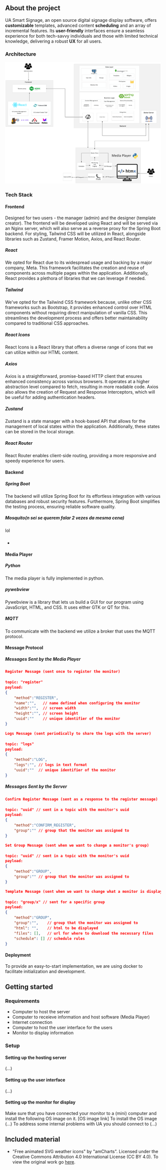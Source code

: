 ## About the project
UA Smart Signage, an open source digital signage display software, offers **customizable** templates, advanced content **scheduling** and an array of incremental features. 
Its **user-friendly** interfaces ensure a seamless experience for both tech-savvy individuals and those with limited technical knowledge, delivering a robust **UX** for all users.

### Architecture
![image](files/architecture.png)

### Tech Stack
#### Frontend
Designed for two users - the manager (admin) and the designer (template creator).
The frontend will be developed using React and will be served via an Nginx server, which will also serve as a reverse proxy for the Spring Boot backend. For styling, Tailwind CSS will be utilized in React, alongside libraries such as Zustand, Framer Motion, Axios, and React Router.
##### React
We opted for React due to its widespread usage and backing by a major company, Meta. This framework facilitates the creation and reuse of components across multiple pages within the application.  Additionally, React provides a plethora of libraries that we can leverage if needed.
##### Tailwind
We've opted for the Tailwind CSS framework because, unlike other CSS frameworks such as Bootstrap, it provides enhanced control over HTML components without requiring direct manipulation of vanilla CSS. This streamlines the development process and offers better maintainability compared to traditional CSS approaches.
##### React Icons
React Icons is a React library that offers a diverse range of icons that we can utilize within our HTML content.
##### Axios
Axios is a straightforward, promise-based HTTP client that ensures enhanced consistency across various browsers. It operates at a higher abstraction level compared to fetch, resulting in more readable code. Axios also allows the creation of Request and Response Interceptors, which will be useful for adding authentication headers.
##### Zustand
Zustand is a state manager with a hook-based API that allows for the management of local states within the application. Additionally, these states can be stored in the local storage.
##### React Router
React Router enables client-side routing, providing a more responsive and speedy experience for users.

#### Backend
##### Spring Boot
The backend will utilize Spring Boot for its effortless integration with various databases and robust security features. Furthermore, Spring Boot simplifies the testing process, ensuring reliable software quality.
##### Mosquito(n sei se querem falar 2 vezes da mesma cena)
lol
##### 

- 
#### Media Player

##### Python
The media player is fully implemented in python.

##### pywebview
Pywebview is a library that lets us build a GUI for our program using JavaScript, HTML, and CSS. It uses either GTK or QT for this.

##### MQTT
To communicate with the backend we utilize a broker that uses the MQTT protocol.

#### Message Protocol

##### Messages Sent by the Media Player

```json
Register Message (sent once to register the monitor)

topic: "register"
payload: 
{
    "method":"REGISTER",
    "name":"",   // name defined when configuring the monitor
    "width":"",  // screen width
    "height":"", // screen height
    "uuid":""    // unique identifier of the monitor
}
```

```json
Logs Message (sent periodically to share the logs with the server)

topic: "logs"
payload: 
{
    "method":"LOG",
    "logs":"", // logs in text format
    "uuid":""  // unique identifier of the monitor
}
```

##### Messages Sent by the Server

```json
Confirm Register Message (sent as a response to the register message)

topic: "uuid" // sent in a topic with the monitor's uuid
payload: 
{
    "method":"CONFIRM_REGISTER",
    "group":"" // group that the monitor was assigned to
}
```

```json
Set Group Message (sent when we want to change a monitor's group)

topic: "uuid" // sent in a topic with the monitor's uuid
payload: 
{
    "method":"GROUP",
    "group":"" // group that the monitor was assigned to
}
```

```json
Template Message (sent when we want to change what a monitor is displaying)

topic: "group/x" // sent for a specific group
payload: 
{
    "method":"GROUP",
    "group":"",    // group that the monitor was assigned to
    "html": "",    // html to be displayed
    "files": [],   // url for where to download the necessary files
    "schedule": [] // schedule rules
}
```

#### Deployment
To provide an easy-to-start implementation, we are using docker to facilitate initialization and development.

## Getting started
### Requirements
- Computer to host the server
- Computer to receieve information and host software (Media Player)
- Internet connection
- Computer to host the user interface for the users
- Monitor to display information
### Setup
#### Setting up the hosting server
(...)
#### Setting up the user interface
(...)
#### Setting up the monitor for display 
Make sure that you have connected your monitor to a (mini) computer and install the following OS image on it.
[OS image link]
To install the OS image (...)
To address some internal problems with UA you should connect to (...)

## Included material

- "Free animated SVG weather icons" by "amCharts". Licensed under the Creative Commons Attribution 4.0 International License (CC BY 4.0). To view the original work go [here](https://www.amcharts.com/free-animated-svg-weather-icons/ "free-animated-svg-weather-icons").
